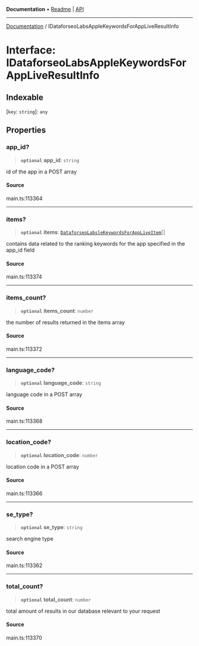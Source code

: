 **Documentation** • [Readme](../README.md) \| [API](../globals.md)

***

[Documentation](../README.md) / IDataforseoLabsAppleKeywordsForAppLiveResultInfo

# Interface: IDataforseoLabsAppleKeywordsForAppLiveResultInfo

## Indexable

 \[`key`: `string`\]: `any`

## Properties

### app\_id?

> **`optional`** **app\_id**: `string`

id of the app in a POST array

#### Source

main.ts:113364

***

### items?

> **`optional`** **items**: [`DataforseoLabsleKeywordsForAppLiveItem`](../classes/DataforseoLabsleKeywordsForAppLiveItem.md)[]

contains data related to the ranking keywords for the app specified in the app_id field

#### Source

main.ts:113374

***

### items\_count?

> **`optional`** **items\_count**: `number`

the number of results returned in the items array

#### Source

main.ts:113372

***

### language\_code?

> **`optional`** **language\_code**: `string`

language code in a POST array

#### Source

main.ts:113368

***

### location\_code?

> **`optional`** **location\_code**: `number`

location code in a POST array

#### Source

main.ts:113366

***

### se\_type?

> **`optional`** **se\_type**: `string`

search engine type

#### Source

main.ts:113362

***

### total\_count?

> **`optional`** **total\_count**: `number`

total amount of results in our database relevant to your request

#### Source

main.ts:113370
